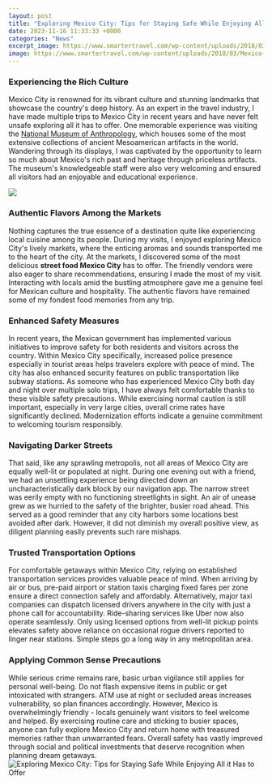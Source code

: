 ```yaml
---
layout: post
title: "Exploring Mexico City: Tips for Staying Safe While Enjoying All it Has to Offer"
date: 2023-11-16 11:33:33 +0000
categories: "News"
excerpt_image: https://www.smartertravel.com/wp-content/uploads/2018/03/Mexico-City.jpg
image: https://www.smartertravel.com/wp-content/uploads/2018/03/Mexico-City.jpg
---
```


### Experiencing the Rich Culture
Mexico City is renowned for its vibrant culture and stunning landmarks that showcase the country's deep history. As an expert in the travel industry, I have made multiple trips to Mexico City in recent years and have never felt unsafe exploring all it has to offer. One memorable experience was visiting the [National Museum of Anthropology](https://thetopnews.github.io/the-joys-of-gardening/), which houses some of the most extensive collections of ancient Mesoamerican artifacts in the world. Wandering through its displays, I was captivated by the opportunity to learn so much about Mexico's rich past and heritage through priceless artifacts. The museum's knowledgeable staff were also very welcoming and ensured all visitors had an enjoyable and educational experience.

![](https://static.wixstatic.com/media/8781cf_77b306b121fe4bd4800affdc5dc00b95~mv2.jpg/v1/fit/w_1000%2Ch_667%2Cal_c%2Cq_80/file.jpg)
### Authentic Flavors Among the Markets
Nothing captures the true essence of a destination quite like experiencing local cuisine among its people. During my visits, I enjoyed exploring Mexico City's lively markets, where the enticing aromas and sounds transported me to the heart of the city. At the markets, I discovered some of the most delicious **street food Mexico City** has to offer. The friendly vendors were also eager to share recommendations, ensuring I made the most of my visit. Interacting with locals amid the bustling atmosphere gave me a genuine feel for Mexican culture and hospitality. The authentic flavors have remained some of my fondest food memories from any trip.
### Enhanced Safety Measures
In recent years, the Mexican government has implemented various initiatives to improve safety for both residents and visitors across the country. Within Mexico City specifically, increased police presence especially in tourist areas helps travelers explore with peace of mind. The city has also enhanced security features on public transportation like subway stations. As someone who has experienced Mexico City both day and night over multiple solo trips, I have always felt comfortable thanks to these visible safety precautions. While exercising normal caution is still important, especially in very large cities, overall crime rates have significantly declined. Modernization efforts indicate a genuine commitment to welcoming tourism responsibly.
### Navigating Darker Streets
That said, like any sprawling metropolis, not all areas of Mexico City are equally well-lit or populated at night. During one evening out with a friend, we had an unsettling experience being directed down an uncharacteristically dark block by our navigation app. The narrow street was eerily empty with no functioning streetlights in sight. An air of unease grew as we hurried to the safety of the brighter, busier road ahead. This served as a good reminder that any city harbors some locations best avoided after dark. However, it did not diminish my overall positive view, as diligent planning easily prevents such rare mishaps.
### Trusted Transportation Options 
For comfortable getaways within Mexico City, relying on established transportation services provides valuable peace of mind. When arriving by air or bus, pre-paid airport or station taxis charging fixed fares per zone ensure a direct connection safely and affordably. Alternatively, major taxi companies can dispatch licensed drivers anywhere in the city with just a phone call for accountability. Ride-sharing services like Uber now also operate seamlessly. Only using licensed options from well-lit pickup points elevates safety above reliance on occasional rogue drivers reported to linger near stations. Simple steps go a long way in any metropolitan area.
### Applying Common Sense Precautions
While serious crime remains rare, basic urban vigilance still applies for personal well-being. Do not flash expensive items in public or get intoxicated with strangers. ATM use at night or secluded areas increases vulnerability, so plan finances accordingly. However, Mexico is overwhelmingly friendly - locals genuinely want visitors to feel welcome and helped. By exercising routine care and sticking to busier spaces, anyone can fully explore Mexico City and return home with treasured memories rather than unwarranted fears. Overall safety has vastly improved through social and political investments that deserve recognition when planning dream getaways.
![Exploring Mexico City: Tips for Staying Safe While Enjoying All it Has to Offer](https://www.smartertravel.com/wp-content/uploads/2018/03/Mexico-City.jpg)
